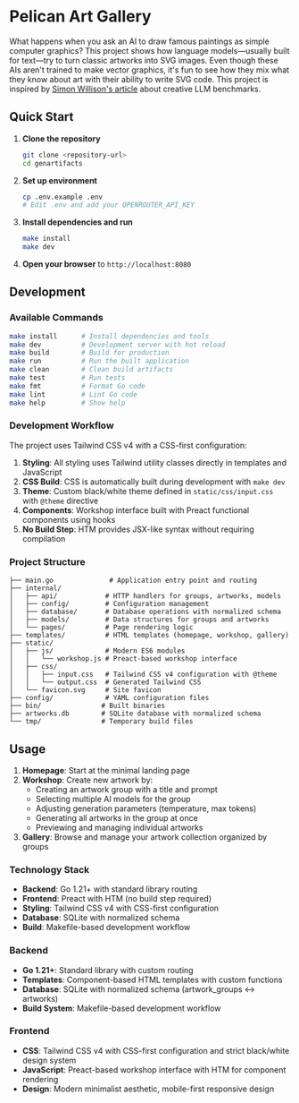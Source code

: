 # Pelican Art Gallery

What happens when you ask an AI to draw famous paintings as simple computer graphics? This project shows how language models—usually built for text—try to turn classic artworks into SVG images. Even though these AIs aren't trained to make vector graphics, it's fun to see how they mix what they know about art with their ability to write SVG code. This project is inspired by [Simon Willison's article](https://simonwillison.net/2025/Jun/6/six-months-in-llms/) about creative LLM benchmarks.

## Quick Start

1. **Clone the repository**

   ```bash
   git clone <repository-url>
   cd genartifacts
   ```

2. **Set up environment**

   ```bash
   cp .env.example .env
   # Edit .env and add your OPENROUTER_API_KEY
   ```

3. **Install dependencies and run**

   ```bash
   make install
   make dev
   ```

4. **Open your browser** to `http://localhost:8080`

## Development

### Available Commands

```bash
make install      # Install dependencies and tools
make dev          # Development server with hot reload
make build        # Build for production
make run          # Run the built application
make clean        # Clean build artifacts
make test         # Run tests
make fmt          # Format Go code
make lint         # Lint Go code
make help         # Show help
```

### Development Workflow

The project uses Tailwind CSS v4 with a CSS-first configuration:

1. **Styling**: All styling uses Tailwind utility classes directly in templates and JavaScript
2. **CSS Build**: CSS is automatically built during development with `make dev`
3. **Theme**: Custom black/white theme defined in `static/css/input.css` with `@theme` directive
4. **Components**: Workshop interface built with Preact functional components using hooks
5. **No Build Step**: HTM provides JSX-like syntax without requiring compilation

### Project Structure

```
├── main.go              # Application entry point and routing
├── internal/
│   ├── api/            # HTTP handlers for groups, artworks, models
│   ├── config/         # Configuration management
│   ├── database/       # Database operations with normalized schema
│   ├── models/         # Data structures for groups and artworks
│   └── pages/          # Page rendering logic
├── templates/          # HTML templates (homepage, workshop, gallery)
├── static/
│   ├── js/             # Modern ES6 modules
│   │   └── workshop.js # Preact-based workshop interface
│   ├── css/
│   │   ├── input.css   # Tailwind CSS v4 configuration with @theme
│   │   └── output.css  # Generated Tailwind CSS
│   └── favicon.svg     # Site favicon
├── config/             # YAML configuration files
├── bin/               # Built binaries
├── artworks.db        # SQLite database with normalized schema
└── tmp/               # Temporary build files
```

## Usage

1. **Homepage**: Start at the minimal landing page
2. **Workshop**: Create new artwork by:
   - Creating an artwork group with a title and prompt
   - Selecting multiple AI models for the group
   - Adjusting generation parameters (temperature, max tokens)
   - Generating all artworks in the group at once
   - Previewing and managing individual artworks
3. **Gallery**: Browse and manage your artwork collection organized by groups

### Technology Stack

- **Backend**: Go 1.21+ with standard library routing
- **Frontend**: Preact with HTM (no build step required)
- **Styling**: Tailwind CSS v4 with CSS-first configuration
- **Database**: SQLite with normalized schema
- **Build**: Makefile-based development workflow

### Backend

- **Go 1.21+**: Standard library with custom routing
- **Templates**: Component-based HTML templates with custom functions
- **Database**: SQLite with normalized schema (artwork_groups ↔ artworks)
- **Build System**: Makefile-based development workflow

### Frontend

- **CSS**: Tailwind CSS v4 with CSS-first configuration and strict black/white design system
- **JavaScript**: Preact-based workshop interface with HTM for component rendering
- **Design**: Modern minimalist aesthetic, mobile-first responsive design
